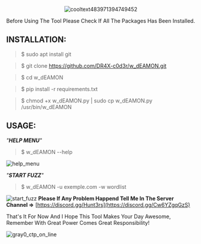 <div align="center">
  <p>
    
  ![cooltext483971394749452](https://github.com/user-attachments/assets/c890fff2-3475-47fc-9b1b-8e1594ac11d3)
</p>
</div>

Before Using The Tool Please Check If All The Packages Has Been Installed.

INSTALLATION:
-
> $ sudo apt install git

> $ git clone https://github.com/DR4X-c0d3r/w_dEAMON.git

> $ cd w_dEAMON

> $ pip install -r requirements.txt

> $ chmod +x w_dEAMON.py | sudo cp w_dEAMON.py /usr/bin/w_dEAMON

USAGE:
-
<i>"**HELP MENU**"</i>
> $ w_dEAMON --help

![help_menu](https://github.com/user-attachments/assets/d5517c76-0a82-4b31-8ade-34528ab41700)

<i>"**START FUZZ**"</i>
> $ w_dEAMON -u exemple.com -w wordlist

![start_fuzz](https://github.com/user-attachments/assets/eea97427-2f30-4399-b143-321d611ab260)
**Please If Any Problem Happend Tell Me In The Server Channel =>** [https://discord.gg/Hunt3rs](https://discord.gg/Cw6YZgqGzS)

That's It For Now And I Hope This Tool Makes Your Day Awesome, Remember With Great Power Comes Great Responsibility!

![gray0_ctp_on_line](https://github.com/user-attachments/assets/666442e5-7ae5-485d-9dff-2667aa8efb7e)
